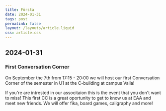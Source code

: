 ```yaml
---
title: Första
date: 2024-01-31
tags: post
permalink: false
layout: /layouts/article.liquid
css: article.css
---
```


## 2024-01-31

### First Conversation Corner

On September the 7th from 17:15 - 20:00 we will host our first Conversation Corner of the semester in U1 at the C-building at campus Valla!

If you're are intrested in our associtaion this is the event that you don't want to miss! This first CC is a great oportunity to get to know us at EAA and meet new friends. We will offer fika, board games, caligraphy and more!
